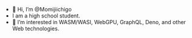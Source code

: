 - 👋 Hi, I’m @Momijiichigo
- I am a high school student.
- 👀 I’m interested in WASM/WASI, WebGPU, GraphQL, Deno, and other Web technologies.

<!---
Momijiichigo/Momijiichigo is a ✨ special ✨ repository because its `README.md` (this file) appears on your GitHub profile.
You can click the Preview link to take a look at your changes.
--->

